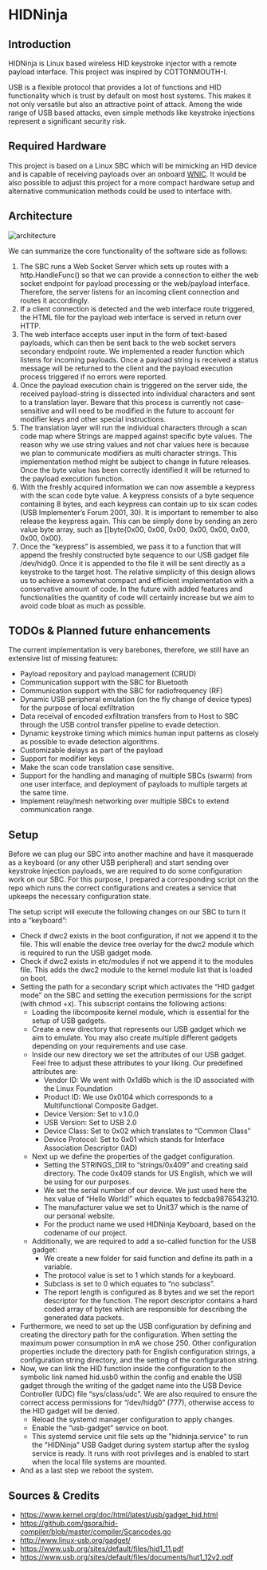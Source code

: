 # HIDNinja

## Introduction

HIDNinja is Linux based wireless HID keystroke injector with a remote payload interface. This project was inspired by COTTONMOUTH-I. 

USB is a flexible protocol that provides a lot of functions and HID functionality which is trust by default on most host systems. This makes it not only versatile but also an attractive point of attack. Among the wide range of USB based attacks, even simple methods like keystroke injections represent a significant security risk.  

## Required Hardware

This project is based on a Linux SBC which will be mimicking an HID device and is capable of receiving payloads over an onboard [WNIC](https://https://en.wikipedia.org/wiki/Wireless_network_interface_controller). It would be also possible to adjust this project for a more compact hardware setup and alternative communication methods could be used to interface with.

## Architecture

![architecture](https://unit37.org/assets/img/hidninja/architecture.png)

We can summarize the core functionality of the software side as follows: 

1. The SBC runs a Web Socket Server which sets up routes with a http.HandleFunc() so that we can provide a connection to either the web socket endpoint for payload processing or the web/payload interface. Therefore, the server listens for an incoming client connection and routes it accordingly. 
2. If a client connection is detected and the web interface route triggered, the HTML file for the payload web interface is served in return over HTTP. 
3. The web interface accepts user input in the form of text-based payloads, which can then be sent back to the web socket servers secondary endpoint route. We implemented a reader function which listens for incoming payloads. Once a payload string is received a status message will be returned to the client and the payload execution process triggered if no errors were reported.
4. Once the payload execution chain is triggered on the server side, the received payload-string is dissected into individual characters and sent to a translation layer. Beware that this process is currently not case-sensitive and will need to be modified in the future to account for modifier keys and other special instructions. 
5. The translation layer will run the individual characters through a scan code map where Strings are mapped against specific byte values. The reason why we use string values and not char values here is because we plan to communicate modifiers as multi character strings. This implementation method might be subject to change in future releases. Once the byte value has been correctly identified it will be returned to the payload execution function.
6. With the freshly acquired information we can now assemble a keypress with the scan code byte value. A keypress consists of a byte sequence containing 8 bytes, and each keypress can contain up to six scan codes (USB Implementer’s Forum 2001, 30). It is important to remember to also release the keypress again. This can be simply done by sending an zero value byte array, such as []byte{0x00, 0x00, 0x00, 0x00, 0x00, 0x00, 0x00, 0x00}. 
7. Once the “keypress” is assembled, we pass it to a function that will append the freshly constructed byte sequence to our USB gadget file /dev/hidg0. Once it is appended to the file it will be sent directly as a keystroke to the target host. 
The relative simplicity of this design allows us to achieve a somewhat compact and efficient implementation with a conservative amount of code. In the future with added features and functionalities the quantity of code will certainly increase but we aim to avoid code bloat as much as possible. 

## TODOs & Planned future enhancements

The current implementation is very barebones, therefore, we still have an extensive list of missing features:

- Payload repository and payload management (CRUD)
- Communication support with the SBC for Bluetooth
- Communication support with the SBC for radiofrequency (RF)
- Dynamic USB peripheral emulation (on the fly change of device types) for the purpose of local exfiltration
- Data receival of encoded exfiltration transfers from to Host to SBC through the USB control transfer pipeline to evade detection.
- Dynamic keystroke timing which mimics human input patterns as closely as possible to evade detection algorithms.
- Customizable delays as part of the payload
- Support for modifier keys
- Make the scan code translation case sensitive.
- Support for the handling and managing of multiple SBCs (swarm) from one user interface, and deployment of payloads to multiple targets at the same time.
- Implement relay/mesh networking over multiple SBCs to extend communication range. 

## Setup

Before we can plug our SBC into another machine and have it masquerade as a keyboard (or any other USB peripheral) and start sending over keystroke injection payloads, we are required to do some configuration work on our SBC. For this purpose, I prepared a corresponding script on the repo which runs the correct configurations and creates a service that upkeeps the necessary configuration state. 

The setup script will execute the following changes on our SBC to turn it into a “keyboard”:

- Check if dwc2 exists in the boot configuration, if not we append it to the file. This will enable the device tree overlay for the dwc2 module which is required to run the USB gadget mode.
- Check if dwc2 exists in etc/modules if not we append it to the modules file. This adds the dwc2 module to the kernel module list that is loaded on boot.
- Setting the path for a secondary script which activates the “HID gadget mode” on the SBC and setting the execution permissions for the script (with chmod +x). This subscript contains the following actions:
    - Loading the libcomposite kernel module, which is essential for the setup of USB gadgets.
    - Create a new directory that represents our USB gadget which we aim to emulate. You may also create multiple different gadgets depending on your requirements and use case. 
    - Inside our new directory we set the attributes of our USB gadget. Feel free to adjust these attributes to your liking. Our predefined attributes are:
        - Vendor ID: We went with 0x1d6b which is the ID associated with the Linux Foundation
        - Product ID: We use 0x0104 which corresponds to a Multifunctional Composite Gadget.
        - Device Version: Set to v.1.0.0
        - USB Version: Set to USB 2.0
        - Device Class: Set to 0x02 which translates to “Common Class”
        - Device Protocol: Set to 0x01 which stands for Interface Association Descriptor (IAD)
    - Next up we define the properties of the gadget configuration.
        - Setting the STRINGS_DIR to “strings/0x409” and creating said directory. The code 0x409 stands for US English, which we will be using for our purposes. 
        - We set the serial number of our device. We just used here the hex value of “Hello World!” which equates to fedcba9876543210. 
        - The manufacturer value we set to Unit37 which is the name of our personal website. 
        - For the product name we used HIDNinja Keyboard, based on the codename of our project. 
    - Additionally, we are required to add a so-called function for the USB gadget:
        - We create a new folder for said function and define its path in a variable.
        - The protocol value is set to 1 which stands for a keyboard.
        - Subclass is set to 0 which equates to “no subclass”.
        - The report length is configured as 8 bytes and we set the report descriptor for the function. The report descriptor contains a hard coded array of bytes which are responsible for describing the generated data packets. 
- Furthermore, we need to set up the USB configuration by defining and creating the directory path for the configuration. When setting the maximum power consumption in mA we chose 250. Other configuration properties include the directory path for English configuration strings, a configuration string directory, and the setting of the configuration string. 
- Now, we can link the HID function inside the configuration to the symbolic link named hid.usb0 within the config and enable the USB gadget through the writing of the gadget name into the USB Device Controller (UDC) file “sys/class/udc”. We are also required to ensure the correct access permissions for “/dev/hidg0” (777), otherwise access to the HID gadget will be denied.
    - Reload the systemd manager configuration to apply changes.
    - Enable the “usb-gadget” service on boot.
    - This systemd service unit file sets up the "hidninja.service" to run the "HIDNinja" USB Gadget during system startup after the syslog service is ready. It runs with root privileges and is enabled to start when the local file systems are mounted.
- And as a last step we reboot the system.

## Sources & Credits
- https://www.kernel.org/doc/html/latest/usb/gadget_hid.html
- https://github.com/gsora/hid-compiler/blob/master/compiler/Scancodes.go
- http://www.linux-usb.org/gadget/
- https://www.usb.org/sites/default/files/hid1_11.pdf
- https://www.usb.org/sites/default/files/documents/hut1_12v2.pdf
